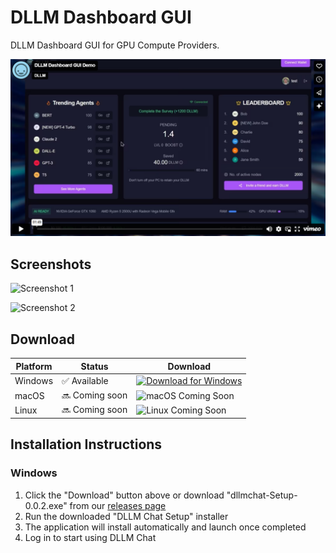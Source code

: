 # DLLM Dashboard GUI

DLLM Dashboard GUI for GPU Compute Providers.

[![DLLM Dashboard GUI Demo](demo-thumbnail.png)](https://vimeo.com/1059954892)

## Screenshots

![Screenshot 1](https://github.com/user-attachments/assets/404c5555-98a2-4675-b9e2-4d98ee3dec46)

![Screenshot 2](https://github.com/user-attachments/assets/7510f03f-3ded-42ee-959b-7fc56b5b99d2)

## Download

| Platform | Status | Download |
|----------|--------|----------|
| Windows | ✅ Available | [<img src="https://img.shields.io/badge/Download-DLLM%20Chat%200.0.2-blue?style=for-the-badge&logo=windows" alt="Download for Windows">](https://github.com/dllmchat/DLLM-Dashboard-GUI/releases/download/0.0.2/dllmchat-Setup-0.0.2.exe) |
| macOS | 🔜 Coming soon | <img src="https://img.shields.io/badge/macOS-Coming%20Soon-lightgrey?style=for-the-badge&logo=apple" alt="macOS Coming Soon"> |
| Linux | 🔜 Coming soon | <img src="https://img.shields.io/badge/Linux-Coming%20Soon-lightgrey?style=for-the-badge&logo=linux" alt="Linux Coming Soon"> |

## Installation Instructions

### Windows
1. Click the "Download" button above or download "dllmchat-Setup-0.0.2.exe" from our [releases page](https://github.com/dllmchat/DLLM-Dashboard-GUI/releases/tag/0.0.2)
2. Run the downloaded "DLLM Chat Setup" installer
3. The application will install automatically and launch once completed
4. Log in to start using DLLM Chat

